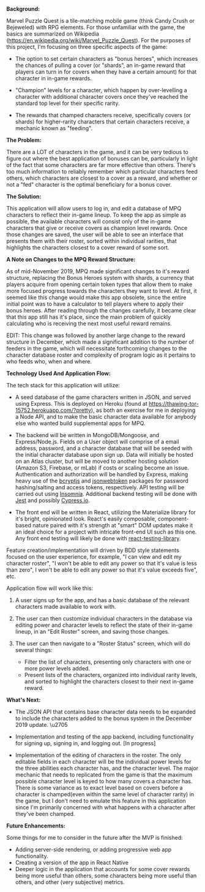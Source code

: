 **Background:**

Marvel Puzzle Quest is a tile-matching mobile game (think Candy Crush or Bejeweled) with RPG elements. For those unfamiliar with the game, the basics are summarized on Wikipedia (https://en.wikipedia.org/wiki/Marvel_Puzzle_Quest). For the purposes of this project, I'm focusing on three specific aspects of the game:

- The option to set certain characters as "bonus heroes", which increases the chances of pulling a cover (or "shards", an in-game reward that players can turn in for covers when they have a certain amount) for that character in in-game rewards.

- "Champion" levels for a character, which happen by over-levelling a character with additional character covers once they've reached the standard top level for their specific rarity.

- The rewards that champed characters receive, specifically covers (or shards) for higher-rarity characters that certain characters receive, a mechanic known as "feeding".

**The Problem:**

There are a LOT of characters in the game, and it can be very tedious to figure out where the best application of bonuses can be, particularly in light of the fact that some characters are far more effective than others. There's too much information to reliably remember which particular characters feed others, which characters are closest to a cover as a reward, and whether or not a "fed" character is the optimal beneficiary for a bonus cover.

**The Solution:**

This application will allow users to log in, and edit a database of MPQ characters to reflect their in-game lineup. To keep the app as simple as possible, the available characters will consist only of the in-game characters that give or receive covers as champion level rewards. Once those changes are saved, the user will be able to see an interface that presents them with their roster, sorted within individual rarities, that highlights the characters closest to a cover reward of some sort.

**A Note on Changes to the MPQ Reward Structure:**

As of mid-November 2019, MPQ made significant changes to it's reward structure, replacing the Bonus Heroes system with shards, a currency that players acquire from opening certain token types that allow them to make more focused progress towards the characters they want to level. At first, it seemed like this change would make this app obsolete, since the entire initial point was to have a calculator to tell players where to apply their bonus heroes. After reading through the changes carefully, it became clear that this app still has it's place, since the main problem of quickly calculating who is receiving the next most useful reward remains.

EDIT: This change was followed by another large change to the reward structure in December, which made a significant addition to the number of feeders in the game, which will necessitate forthcoming changes to the character database roster and complexity of program logic as it pertains to who feeds who, when and where.

**Technology Used And Application Flow:**

The tech stack for this application will utilize:

- A seed database of the game characters written in JSON, and served using Express. This is deployed on Heroku (found at https://thawing-tor-15752.herokuapp.com/?pretty), as both an exercise for me in deploying a Node API, and to make the basic character data available for anybody else who wanted build supplemental apps for MPQ.

- The backend will be written in MongoDB/Mongoose, and Express/Node.js. Fields on a User object will comprise of a email address, password, and a character database that will be seeded with the initial character database upon sign up. Data will initially be hosted on an Atlas cluster, but will be moved to another hosting solution (Amazon S3, Firebase, or mLab) if costs or scaling become an issue. Authentication and authorization will be handled by Express, making heavy use of the [bcryptjs](https://www.npmjs.com/package/bcryptjs) and [jsonwebtoken](https://www.npmjs.com/package/jsonwebtoken) packages for password hashing/salting and access tokens, respectively.
  API testing will be carried out using [Insomnia](https://insomnia.rest/). Additional backend testing will be done with [Jest](https://jestjs.io/) and possibly [Cypress.io](https://www.cypress.io/).

- The front end will be written in React, utilizing the Materialize library for it's bright, opinionated look. React's easily composable, component-based nature paired with it's strength at "smart" DOM updates make it an ideal choice for a project with intricate front-end UI such as this one. Any front end testing will likely be done with [react-testing-library](https://testing-library.com/docs/react-testing-library/intro).

Feature creation/implementation will driven by BDD style statements focused on the user experience, for example, "I can view and edit my character roster", "I won't be able to edit any power so that it's value is less than zero", I won't be able to edit any power so that it's value exceeds five", etc.

Application flow will work like this:

1. A user signs up for the app, and has a basic database of the relevant characters made available to work with.
2. The user can then customize individual characters in the database via editing power and character levels to reflect the state of their in-game lineup, in an "Edit Roster" screen, and saving those changes.
3. The user can then navigate to a "Roster Status" screen, which will do several things:

   - Filter the list of characters, presenting only characters with one or more power levels added.
   - Present lists of the characters, organized into individual rarity levels, and sorted to highlight the characters closest to their next in-game reward.

**What's Next:**

- The JSON API that contains base character data needs to be expanded to include the characters added to the bonus system in the December 2019 update. \u2705

- Implementation and testing of the app backend, including functionality for signing up, signing in, and logging out. [In progress]

- Implementation of the editing of characters in the roster. The only editable fields in each character will be the individual power levels for the three abilities each character has, and the character level. The major mechanic that needs to replicated from the game is that the maximum possible character level is keyed to how many covers a character has. There is some variance as to exact level based on covers before a character is champed(even within the same level of character rarity) in the game, but I don't need to emulate this feature in this application since I'm primarily concerned with what happens with a character after they've been champed.

**Future Enhancements:**

Some things for me to consider in the future after the MVP is finished:

- Adding server-side rendering, or adding progressive web app functionality.
- Creating a version of the app in React Native
- Deeper logic in the application that accounts for some cover rewards being more useful than others, some characters being more useful than others, and other (very subjective) metrics.

